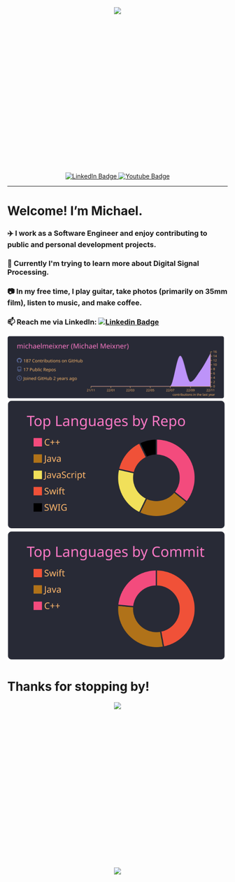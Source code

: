 <div id="header" align="center" style="width:100%;height:0;padding-bottom:75%;position:relative;">
   <img src="https://media.giphy.com/media/6Bl5l4QfWZ69XirmeQ/giphy.gif" width=100/>
</div>
<div id="badges" align="center">
  <a href="https://www.linkedin.com/in/michael-meixner">
    <img src="https://img.shields.io/badge/LinkedIn-blue?style=for-the-badge&logo=linkedin&logoColor=white" alt="LinkedIn Badge"/>
  </a>
  <a href="https://www.instagram.com/michaeljmeixner">
    <img src="https://img.shields.io/badge/Instagram-purple?style=for-the-badge&logo=youtube&logoColor=white" alt="Youtube Badge"/>
  </a>
</div>

---

# Welcome! I’m Michael.

### :airplane: I work as a Software Engineer and enjoy contributing to public and personal development projects.

### :seedling: Currently I'm trying to learn more about Digital Signal Processing.

### :camera: In my free time, I play guitar, take photos (primarily on 35mm film), listen to music, and make coffee.

### :mailbox: Reach me via LinkedIn: [![Linkedin Badge](https://img.shields.io/badge/-Michael-blue?style=flat&logo=Linkedin&logoColor=white)](https://www.linkedin.com/in/michael-meixner)

![](https://raw.githubusercontent.com/michaelmeixner/profile-summary-cards/master/profile-summary-card-output/dracula/0-profile-details.svg)
![](https://raw.githubusercontent.com/michaelmeixner/profile-summary-cards/master/profile-summary-card-output/dracula/1-repos-per-language.svg)
![](https://raw.githubusercontent.com/michaelmeixner/profile-summary-cards/master/profile-summary-card-output/dracula/2-most-commit-language.svg)

# Thanks for stopping by!

<div id="header" align="center" style="width:100%;height:0;padding-bottom:75%;position:relative;">
   <img src="https://media.giphy.com/media/gQzRm3Fw5MG7m/giphy.gif" width=100/>
</div>
<div id="counter" align="center">
   <img src="https://komarev.com/ghpvc/?username=michaelmeixner&style=flat-square&color=blue"/>
</div>
<!---
michaelmeixner/michaelmeixner is a ✨ special ✨ repository because its `README.md` (this file) appears on your GitHub profile.
You can click the Preview link to take a look at your changes.
--->
